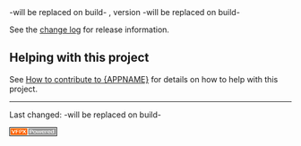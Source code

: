 <!-- 
The following will be set on initial run:
{APPNAME}

Fill other placeholders
--><!-- 
On each build, the sections framed by
"VerNo" or "DeploymentDate" will be replaced with recent data
-->
# {APPNAME}

Project manager: {Your Name}

{Project Description}

## Documentation

See the [documentation](docs/documentation.md) for details on using {APPNAME}.

## Releases

Latest release: <!--DeploymentDate--> -will be replaced on build- <!--/DeploymentDate-->,
version <!--VerNo--> -will be replaced on build- <!--/VerNo-->

See the [change log](ChangeLog.md) for release information.

## Helping with this project

See [How to contribute to {APPNAME}](.github/CONTRIBUTING.md) for details on how to help with this project.

----
Last changed: <!--DeploymentDate--> -will be replaced on build- <!--/DeploymentDate-->

![](images/vfpxpoweredby_alternative.gif)
